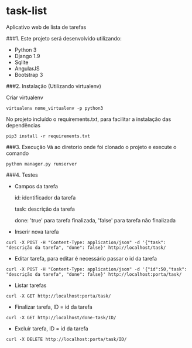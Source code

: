 # task-list
Aplicativo web de lista de tarefas

###1. Este projeto será desenvolvido utilizando:

* Python 3
* Django 1.9
* Sqlite
* AngularJS
* Bootstrap 3

###2. Instalação (Utilizando virtualenv)

  Criar virtualenv
  
  ```virtualenv nome_virtualenv -p python3```
  
  No projeto incluído o requirements.txt, para facilitar a instalação das dependências
  
  ```pip3 install -r requirements.txt```

###3. Execução
  Vá ao diretorio onde foi clonado o projeto e execute o comando
  
  ```python manager.py runserver```

###4. Testes

  * Campos da tarefa
  
    id: identificador da tarefa

    task: descrição da tarefa
    
    done: 'true' para tarefa finalizada, 'false' para tarefa não finalizada 
      
  * Inserir nova tarefa
  
  ```curl -X POST -H "Content-Type: application/json" -d '{"task": "descrição da tarefa", "done": false}' http://localhost/task/```
        
  * Editar tarefa, para editar é necessário passar o id da tarefa
  
  ```curl -X POST -H "Content-Type: application/json" -d '{"id":50,"task": "descrição da tarefa", "done": false}' http://localhost:porta/task/```
      
  * Listar tarefas
  
  ```curl -X GET http://localhost:porta/task/```

  * Finalizar tarefa, ID = id da tarefa
  
  ```curl -X GET http://localhost/done-task/ID/```
  
  * Excluir tarefa, ID = id da tarefa

  ```curl -X DELETE http://localhost:porta/task/ID/```
